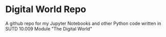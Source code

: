 # Digital World Repo
A github repo for my Jupyter Notebooks and other Python code written in SUTD 10.009 Module "The Digital World"

